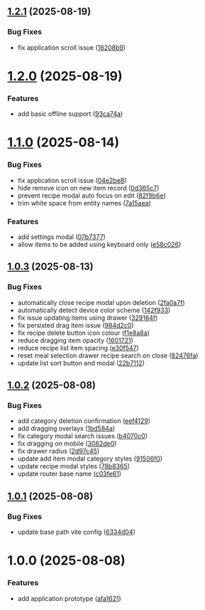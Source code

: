 ## [1.2.1](https://github.com/ollyrowe/shopping-list/compare/v1.2.0...v1.2.1) (2025-08-19)


### Bug Fixes

* fix application scroll issue ([18208b9](https://github.com/ollyrowe/shopping-list/commit/18208b9f5ea50dcf8764359ba6ef28d80ebd46fc))

# [1.2.0](https://github.com/ollyrowe/shopping-list/compare/v1.1.0...v1.2.0) (2025-08-19)


### Features

* add basic offline support ([93ca74a](https://github.com/ollyrowe/shopping-list/commit/93ca74a969fd12b67bc859c682caa5478571f498))

# [1.1.0](https://github.com/ollyrowe/shopping-list/compare/v1.0.3...v1.1.0) (2025-08-14)


### Bug Fixes

* fix application scroll issue ([04e2be8](https://github.com/ollyrowe/shopping-list/commit/04e2be89def3a22c596ac147a4b4138fd39282f5))
* hide remove icon on new item record ([0d365c7](https://github.com/ollyrowe/shopping-list/commit/0d365c7a22fb7b4923be7861eb3d1e1712180eae))
* prevent recipe modal auto focus on edit ([82f9b6e](https://github.com/ollyrowe/shopping-list/commit/82f9b6e5afb764ae239d4168a8325b82ce2d6d84))
* trim white space from entity names ([7a15aea](https://github.com/ollyrowe/shopping-list/commit/7a15aea4e49b8a742e4becb6956da5f1debf3f8b))


### Features

* add settings modal ([07b7377](https://github.com/ollyrowe/shopping-list/commit/07b7377f7dd2c56ed8f85fd520ef2fdda3d66fc5))
* allow items to be added using keyboard only ([e58c026](https://github.com/ollyrowe/shopping-list/commit/e58c026ea7bb4dae61292f3c19ab7db82d1270d3))

## [1.0.3](https://github.com/ollyrowe/shopping-list/compare/v1.0.2...v1.0.3) (2025-08-13)


### Bug Fixes

* automatically close recipe modal upon deletion ([2fa0a7f](https://github.com/ollyrowe/shopping-list/commit/2fa0a7f72c59a4519ad30c65625838f6ac70ea6e))
* automatically detect device color scheme ([142f933](https://github.com/ollyrowe/shopping-list/commit/142f933d245d600ce87867c5b5bf18a42d3843e5))
* fix issue updating items using drawer ([329164f](https://github.com/ollyrowe/shopping-list/commit/329164f3476e02852b93ea43b4798a024d7b814e))
* fix persisted drag item issue ([984d2c0](https://github.com/ollyrowe/shopping-list/commit/984d2c00f24919eef9dbb18d8d1d33563a911997))
* fix recipe delete button icon colour ([f1e8a8a](https://github.com/ollyrowe/shopping-list/commit/f1e8a8a01cff2d0fc09c179b655ddabf2be514b2))
* reduce dragging item opacity ([1601721](https://github.com/ollyrowe/shopping-list/commit/160172175775058fef5411dad7443a3883d55523))
* reduce recipe list item spacing ([e30f547](https://github.com/ollyrowe/shopping-list/commit/e30f547e6ee7d7d3addc18ad00a6e37834a01dac))
* reset meal selection drawer recipe search on close ([82476fa](https://github.com/ollyrowe/shopping-list/commit/82476fa6a928a43572bc85894fadf7a4f6ede679))
* update list sort button and modal ([22b7112](https://github.com/ollyrowe/shopping-list/commit/22b71128d5a748b50d5489266967d4e99fc15484))

## [1.0.2](https://github.com/ollyrowe/shopping-list/compare/v1.0.1...v1.0.2) (2025-08-08)


### Bug Fixes

* add category deletion confirmation ([eef4129](https://github.com/ollyrowe/shopping-list/commit/eef412957ec8727d99eab62551e2141fd6eb4460))
* add dragging overlays ([1bd584a](https://github.com/ollyrowe/shopping-list/commit/1bd584a09151406aa82f26627d9ca1be52c47116))
* fix category modal search issues ([b4070c0](https://github.com/ollyrowe/shopping-list/commit/b4070c0bce3c961040dd69310dac667259d04bfd))
* fix dragging on mobile ([3082de0](https://github.com/ollyrowe/shopping-list/commit/3082de0fd9a7c32f33d50c7fcd695dd8dc76ca77))
* fix drawer radius ([2d97c45](https://github.com/ollyrowe/shopping-list/commit/2d97c45663b91669b5f2e7ee9e5a970a86df7618))
* update add item modal category styles ([91506f0](https://github.com/ollyrowe/shopping-list/commit/91506f03ea6e438396e741c93e7d1f0ab8eeb609))
* update recipe modal styles ([78b8365](https://github.com/ollyrowe/shopping-list/commit/78b836570c85dba084f40c811bf3bb8a54d20ffd))
* update router base name ([c03fe61](https://github.com/ollyrowe/shopping-list/commit/c03fe61140e329f8ba5856dcd742a9def22b7b74))

## [1.0.1](https://github.com/ollyrowe/shopping-list/compare/v1.0.0...v1.0.1) (2025-08-08)


### Bug Fixes

* update base path vite config ([6334d04](https://github.com/ollyrowe/shopping-list/commit/6334d04a4b8b68864556aa3e49d8c3333cb91a0d))

# 1.0.0 (2025-08-08)


### Features

* add application prototype ([afa1621](https://github.com/ollyrowe/shopping-list/commit/afa1621eb14aa917a3d1b8bbfeb76b521ceb9ac7))
